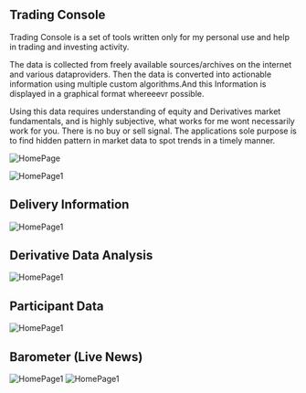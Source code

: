 ## Trading Console

Trading Console is a set of tools written only for my personal use and help in trading and investing activity.

The data is collected from freely available sources/archives on the internet and various dataproviders.
Then the data is converted into actionable information using multiple custom algorithms.And this Information is displayed in a graphical format whereeevr possible.


Using this data requires understanding of equity and Derivatives market fundamentals, and is highly subjective, what works for me wont necessarily work for you. There is no buy or sell signal. The applications sole purpose is to find hidden pattern in market data to spot trends in a timely manner.


![HomePage](https://raw.githubusercontent.com/imrandomizer/Trading-Systems-/main/screens/Home.png)


![HomePage1](https://raw.githubusercontent.com/imrandomizer/Trading-Systems-/main/screens/Home2.png)

## Delivery Information

![HomePage1](https://raw.githubusercontent.com/imrandomizer/Trading-Systems-/main/screens/DeliveryInformation.png)

## Derivative Data Analysis

![HomePage1](https://raw.githubusercontent.com/imrandomizer/Trading-Systems-/main/screens/DerivativeDataAnalysis.png)

## Participant Data

![HomePage1](https://raw.githubusercontent.com/imrandomizer/Trading-Systems-/main/screens/participantData.png)

## Barometer (Live News)

![HomePage1](https://raw.githubusercontent.com/imrandomizer/Trading-Systems-/main/screens/Barometer.png)
![HomePage1](https://raw.githubusercontent.com/imrandomizer/Trading-Systems-/main/screens/Barometer2.png)

